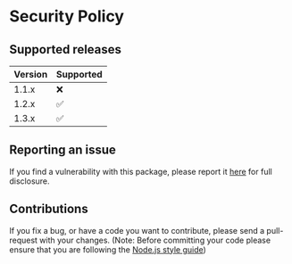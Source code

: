 # Security Policy

## Supported releases

| Version | Supported          |
| ------- | ------------------ |
| 1.1.x   | :x:                |
| 1.2.x   | :white_check_mark: |
| 1.3.x   | :white_check_mark: |

## Reporting an issue

If you find a vulnerability with this package, please report it [here](https://github.com/nuxy/slot-machine-gen/issues) for full disclosure.

## Contributions

If you fix a bug, or have a code you want to contribute, please send a pull-request with your changes. (Note: Before committing your code please ensure that you are following the [Node.js style guide](https://github.com/felixge/node-style-guide))

